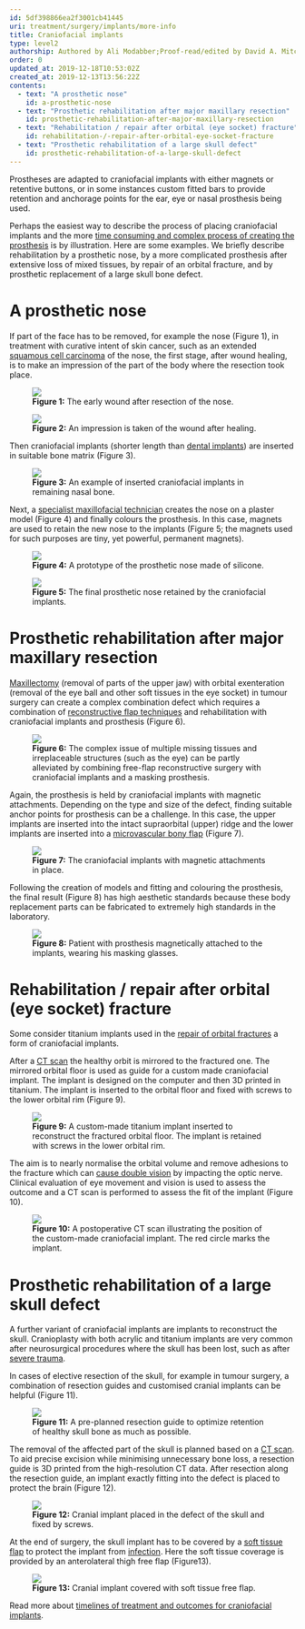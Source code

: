 ```yaml
---
id: 5df398866ea2f3001cb41445
uri: treatment/surgery/implants/more-info
title: Craniofacial implants
type: level2
authorship: Authored by Ali Modabber;Proof-read/edited by David A. Mitchell and Angelika Sebald
order: 0
updated_at: 2019-12-18T10:53:02Z
created_at: 2019-12-13T13:56:22Z
contents:
  - text: "A prosthetic nose"
    id: a-prosthetic-nose
  - text: "Prosthetic rehabilitation after major maxillary resection"
    id: prosthetic-rehabilitation-after-major-maxillary-resection
  - text: "Rehabilitation / repair after orbital (eye socket) fracture"
    id: rehabilitation-/-repair-after-orbital-eye-socket-fracture
  - text: "Prosthetic rehabilitation of a large skull defect"
    id: prosthetic-rehabilitation-of-a-large-skull-defect
---
```


<p>Prostheses are adapted to craniofacial implants with
    either magnets or retentive buttons, or in some
    instances custom fitted bars to provide retention and
    anchorage points for the ear, eye or nasal prosthesis
    being used.</p>
<p>Perhaps the easiest way to describe the process of
    placing craniofacial implants and the more <a href="/treatment-surgery-implants-level3">time
        consuming and complex process of creating the
        prosthesis</a> is by illustration. Here are some
    examples. We briefly describe rehabilitation by a
    prosthetic nose, by a more complicated prosthesis after
    extensive loss of mixed tissues, by repair of an orbital
    fracture, and by prosthetic replacement of a large skull
    bone defect.</p>
<h1 id="a-prosthetic-nose">A prosthetic nose</h1>
<p>If part of the face has to be removed, for example the
    nose (Figure 1), in treatment with curative intent of
    skin cancer, such as an extended <a href="/treatment/surgery/cancer/facial-skin-cancer">squamous
        cell carcinoma</a> of the nose, the first stage,
    after wound healing, is to make an impression of the
    part of the body where the resection took place.</p>
<figure><img src="/treatment-surgery-implants-level2-figure1.jpg">
    <figcaption><strong>Figure 1:</strong> The early wound
        after resection of the nose.</figcaption>
</figure>
<figure><img src="/treatment-surgery-implants-level2-figure2.jpg">
    <figcaption><strong>Figure 2:</strong> An impression is
        taken of the wound after healing.</figcaption>
</figure>
<p>Then craniofacial implants (shorter length than <a href="/treatment/restorative-dentistry/implants">dental
        implants</a>) are inserted in suitable bone matrix
    (Figure 3).</p>
<figure><img src="/treatment-surgery-implants-level2-figure3.jpg">
    <figcaption><strong>Figure 3:</strong> An example of
        inserted craniofacial implants in remaining nasal
        bone.</figcaption>
</figure>
<p>Next, a <a href="/treatment-surgery-implants-level3">specialist
        maxillofacial technician</a> creates the nose on a
    plaster model (Figure 4) and finally colours the
    prosthesis. In this case, magnets are used to retain the
    new nose to the implants (Figure 5; the magnets used for
    such purposes are tiny, yet powerful, permanent
    magnets).</p>
<figure><img src="/treatment-surgery-implants-level2-figure4.jpg">
    <figcaption><strong>Figure 4:</strong> A prototype of
        the prosthetic nose made of silicone.</figcaption>
</figure>
<figure><img src="/treatment-surgery-implants-level2-figure5.jpg">
    <figcaption><strong>Figure 5:</strong> The final
        prosthetic nose retained by the craniofacial
        implants.</figcaption>
</figure>
<h1 id="prosthetic-rehabilitation-after-major-maxillary-resection">Prosthetic rehabilitation after major maxillary
    resection</h1>
<p><a href="/treatment/surgery/cancer/mouth-cancer/detailed">Maxillectomy</a>
    (removal of parts of the upper jaw) with orbital
    exenteration (removal of the eye ball and other soft
    tissues in the eye socket) in tumour surgery can create
    a complex combination defect which requires a
    combination of <a href="/treatment/surgery/reconstruction/detailed">reconstructive
        flap techniques</a> and rehabilitation with
    craniofacial implants and prosthesis (Figure 6).</p>
<figure><img src="/treatment-surgery-implants-level2-figure6.jpg">
    <figcaption><strong>Figure 6:</strong> The complex issue
        of multiple missing tissues and irreplaceable
        structures (such as the eye) can be partly
        alleviated by combining free-flap reconstructive
        surgery with craniofacial implants and a masking
        prosthesis.</figcaption>
</figure>
<p>Again, the prosthesis is held by craniofacial implants
    with magnetic attachments. Depending on the type and
    size of the defect, finding suitable anchor points for
    prosthesis can be a challenge. In this case, the upper
    implants are inserted into the intact supraorbital
    (upper) ridge and the lower implants are inserted into a
    <a href="/treatment/surgery/reconstruction/detailed">microvascular
        bony flap</a> (Figure 7).</p>
<figure><img src="/treatment-surgery-implants-level2-figure7.jpg">
    <figcaption><strong>Figure 7:</strong> The craniofacial
        implants with magnetic attachments in place.
    </figcaption>
</figure>
<p>Following the creation of models and fitting and
    colouring the prosthesis, the final result (Figure 8)
    has high aesthetic standards because these body
    replacement parts can be fabricated to extremely high
    standards in the laboratory.</p>
<figure><img src="/treatment-surgery-implants-level2-figure8.jpg">
    <figcaption><strong>Figure 8:</strong> Patient with
        prosthesis magnetically attached to the implants,
        wearing his masking glasses.</figcaption>
</figure>
<h1 id="rehabilitation-/-repair-after-orbital-eye-socket-fracture">Rehabilitation / repair after orbital (eye socket)
    fracture</h1>
<p>Some consider titanium implants used in the <a href="/treatment/surgery/fracture/detailed">repair
        of orbital fractures</a> a form of craniofacial
    implants.</p>
<p>After a <a href="/diagnosis/tests/ct-scans">CT scan</a>
    the healthy orbit is mirrored to the fractured one. The
    mirrored orbital floor is used as guide for a custom
    made craniofacial implant. The implant is designed on
    the computer and then 3D printed in titanium. The
    implant is inserted to the orbital floor and fixed with
    screws to the lower orbital rim (Figure 9).</p>
<figure><img src="/treatment-surgery-implants-level2-figure9.jpg">
    <figcaption><strong>Figure 9:</strong> A custom-made
        titanium implant inserted to reconstruct the
        fractured orbital floor. The implant is retained
        with screws in the lower orbital rim.</figcaption>
</figure>
<p>The aim is to nearly normalise the orbital volume and
    remove adhesions to the fracture which can <a href="/diagnosis/a-z/neuropathies/detailed">cause
        double vision</a> by impacting the optic nerve.
    Clinical evaluation of eye movement and vision is used
    to assess the outcome and a CT scan is performed to
    assess the fit of the implant (Figure 10).</p>
<figure><img src="/treatment-surgery-implants-level2-figure10.jpg">
    <figcaption><strong>Figure 10:</strong> A postoperative
        CT scan illustrating the position of the custom-made
        craniofacial implant. The red circle marks the
        implant.</figcaption>
</figure>
<h1 id="prosthetic-rehabilitation-of-a-large-skull-defect">Prosthetic rehabilitation of a large skull defect</h1>
<p>A further variant of craniofacial implants are implants
    to reconstruct the skull. Cranioplasty with both acrylic
    and titanium implants are very common after
    neurosurgical procedures where the skull has been lost,
    such as after <a href="/diagnosis/a-z/fracture/detailed">severe
        trauma</a>.</p>
<p>In cases of elective resection of the skull, for example
    in tumour surgery, a combination of resection guides and
    customised cranial implants can be helpful (Figure 11).
</p>
<figure><img src="/treatment-surgery-implants-level2-figure11.jpg">
    <figcaption><strong>Figure 11:</strong> A pre-planned
        resection guide to optimize retention of healthy
        skull bone as much as possible.</figcaption>
</figure>
<p>The removal of the affected part of the skull is planned
    based on a <a href="/diagnosis/tests/ct-scans">CT
        scan</a>. To aid precise excision while minimising
    unnecessary bone loss, a resection guide is 3D printed
    from the high-resolution CT data. After resection along
    the resection guide, an implant exactly fitting into the
    defect is placed to protect the brain (Figure 12).</p>
<figure><img src="/treatment-surgery-implants-level2-figure12.jpg">
    <figcaption><strong>Figure 12:</strong> Cranial implant
        placed in the defect of the skull and fixed by
        screws.</figcaption>
</figure>
<p>At the end of surgery, the skull implant has to be
    covered by a <a href="/treatment/surgery/reconstruction/detailed">soft
        tissue flap</a> to protect the implant from <a href="/diagnosis/a-z/infection/more-info">infection</a>.
    Here the soft tissue coverage is provided by an
    anterolateral thigh free flap (Figure13).</p>
<figure><img src="/treatment-surgery-implants-level2-figure13.jpg">
    <figcaption><strong>Figure 13:</strong> Cranial implant
        covered with soft tissue free flap.</figcaption>
</figure>
<aside>
    <p>Read more about <a href="/treatment/timelines/implants">timelines
            of treatment and outcomes for craniofacial
            implants</a>.</p>
</aside>
